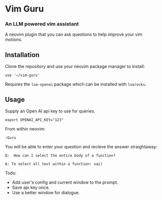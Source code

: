 # Vim Guru
### An LLM powered vim assistant

A neovim plugin that you can ask questions to help improve your vim motions.

## Installation
Clone the repository and use your neovim package manager to install:
```
use '~/vim-guru'
```

Requires the `lua-openai` package which can be installed with `luarocks`.


## Usage
Supply an Open AI api key to use for queries.
```
export OPENAI_API_KEY="123"
```

From within neovim:
```
:Guru
```

You will be able to enter your question and recieve the answer straightaway:
```
Q:  How can I select the entire body of a function?

A: To select all text within a function: vai)
```

Todo:
* Add user's config and current window to the prompt.
* Save api key once.
* Use a better window for dialogue.


